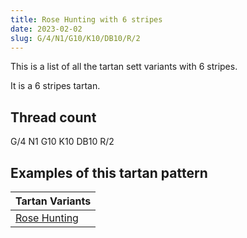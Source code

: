 ```yaml
---
title: Rose Hunting with 6 stripes
date: 2023-02-02
slug: G/4/N1/G10/K10/DB10/R/2
---
```

This is a list of all the tartan sett variants with 6 stripes.

It is a 6 stripes tartan.


## Thread count
G/4 N1 G10 K10 DB10 R/2

## Examples of this tartan pattern

| Tartan Variants |
|---------------|
| [Rose Hunting](/variants/g/4/n1/g10/k10/db10/r/2-db00004c-g004c00-k000000-nd0d0d0-rc80000)||
